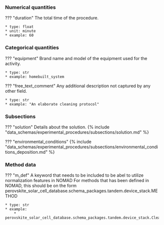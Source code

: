 
### Numerical quantities
??? "duration"
    The total time of the procedure. 

    * type: float
    * unit: minute
    * example: 60

### Categorical quantities
??? "equipment"
    Brand name and model of the equipment used for the activity.

    * type: str
    * example: homebuilt_system

??? "free_text_comment"
    Any additional description not captured by any other field.

    * type: str
    * example: "An elaborate cleaning protocol" 

### Subsections
??? "solution"
    Details about the solution.
    {% include "data_schemas/experimental_procedures/subsections/solution.md" %} 

??? "environmental_conditions"
    {% include "data_schemas/experimental_procedures/subsections/environmental_conditions_deposition.md" %} 

### Method data
??? "m_def"
    A keyword that needs to be included to be abel to utilize normalization features in NOMAD
    For methods that has been defined in NOMAD, this should be on the form
    perovskite_solar_cell_database.schema_packages.tandem.device_stack.METHOD

    * type: str
    * example: 
        * perovskite_solar_cell_database.schema_packages.tandem.device_stack.Cleaning          